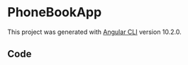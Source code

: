 # PhoneBookApp

This project was generated with [Angular CLI](https://github.com/angular/angular-cli) version 10.2.0.

## Code